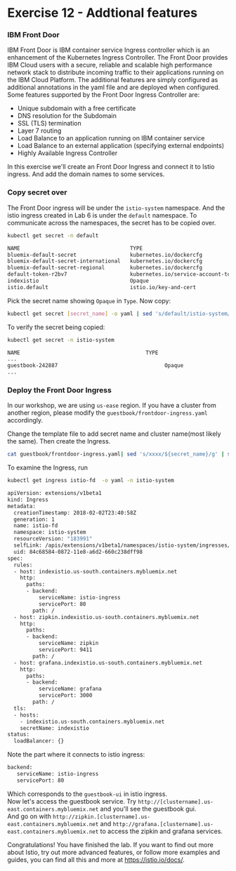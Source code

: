 # Exercise 12 - Addtional features

### IBM Front Door

IBM Front Door is IBM container service Ingress controller which is an enhancement of the Kubernetes Ingress Controller. The Front Door provides IBM Cloud users with a secure, reliable and scalable high performance network stack to distribute incoming traffic to their applications running on the IBM Cloud Platform. The additional features are simply configured as additional annotations in the yaml file and are deployed when configured. Some features supported by the Front Door Ingress Controller are:
* Unique subdomain with a free certificate
* DNS resolution for the Subdomain
* SSL (TLS) termination
* Layer 7 routing
* Load Balance to an application running on IBM container service
* Load Balance to an external application (specifying external endpoints)
* Highly Available Ingress Controller

In this exercise we'll create an Front Door Ingress and connect it to Istio ingress. And add the domain names to some services.

### Copy secret over
The Front Door ingress will be under the `istio-system` namespace. And the istio ingress created in Lab 6 is under the `default` namespace. To communicate across the namespaces, the secret has to be copied over.
```sh
kubectl get secret -n default
```

```sh
NAME                                   TYPE                                  DATA      AGE
bluemix-default-secret                 kubernetes.io/dockercfg               1         4d
bluemix-default-secret-international   kubernetes.io/dockercfg               1         4d
bluemix-default-secret-regional        kubernetes.io/dockercfg               1         4d
default-token-r2bv7                    kubernetes.io/service-account-token   3         4d
indexistio                             Opaque                                2         4d
istio.default                          istio.io/key-and-cert                 3         2d
```
Pick the secret name showing `Opaque` in `Type`.
Now copy:
```sh
kubectl get secret [secret_name] -o yaml | sed 's/default/istio-system/g' | kubectl -n istio-system create -f -
```
To verify the secret being copied:
```sh
kubectl get secret -n istio-system
```
```sh
NAME                                        TYPE                                  DATA      AGE
...
guestbook-242887                                  Opaque                                2         23s
...
```
### Deploy the Front Door Ingress
In our workshop, we are using `us-ease` region. If you have a cluster from another region, please modify the `guestbook/frontdoor-ingress.yaml` accordingly.

Change the template file to add secret name and cluster name(most likely the same). Then create the Ingress.
```sh
cat guestbook/frontdoor-ingress.yaml| sed 's/xxxx/${secret_name}/g' | sed 's/ssss/${secret_name}/g' | kubectl -n istio-system create -f -
```
To examine the Ingress, run
```sh
kubectl get ingress istio-fd  -o yaml -n istio-system
```
```sh
apiVersion: extensions/v1beta1
kind: Ingress
metadata:
  creationTimestamp: 2018-02-02T23:40:58Z
  generation: 1
  name: istio-fd
  namespace: istio-system
  resourceVersion: "183991"
  selfLink: /apis/extensions/v1beta1/namespaces/istio-system/ingresses/istio-fd
  uid: 84c68584-0872-11e8-a6d2-660c238dff98
spec:
  rules:
  - host: indexistio.us-south.containers.mybluemix.net
    http:
      paths:
      - backend:
          serviceName: istio-ingress
          servicePort: 80
        path: /
  - host: zipkin.indexistio.us-south.containers.mybluemix.net
    http:
      paths:
      - backend:
          serviceName: zipkin
          servicePort: 9411
        path: /
  - host: grafana.indexistio.us-south.containers.mybluemix.net
    http:
      paths:
      - backend:
          serviceName: grafana
          servicePort: 3000
        path: /
  tls:
  - hosts:
    - indexistio.us-south.containers.mybluemix.net
    secretName: indexistio
status:
  loadBalancer: {}
```

Note the part where it connects to istio ingress:
```sh
backend:
   serviceName: istio-ingress
   servicePort: 80
```
Which corresponds to the `guestbook-ui` in istio ingress.   
Now let's access the guestbook service. Try `http://[clustername].us-east.containers.mybluemix.net` and you'll see the guestbook gui.   
And go on with `http://zipkin.[clustername].us-east.containers.mybluemix.net` and `http://grafana.[clustername].us-east.containers.mybluemix.net` to access the zipkin and grafana services.  

Congratulations! You have finished the lab. If you want to find out more about Istio, try out more advanced features, or follow more examples and guides, you can find all this and more at https://istio.io/docs/.

